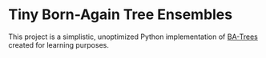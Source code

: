 # Tiny Born-Again Tree Ensembles

This project is a simplistic, unoptimized Python implementation of [BA-Trees](https://github.com/vidalt/BA-Trees) created for learning purposes.